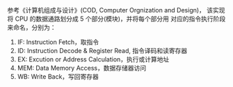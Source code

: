 参考《计算机组成与设计》(COD, Computer Orgnization and Design)，
该实现将 CPU 的数据通路划分成 5 个部分(模块)，并将每个部分用
对应的指令执行阶段来命名，分别为：

1. IF: Instruction Fetch，取指令
2. ID: Instruction Decode & Register Read, 指令译码和读寄存器
3. EX: Excution or Address Calculation，执行或计算地址
4. MEM: Data Memory Access，数据存储器访问
5. WB: Write Back，写回寄存器


